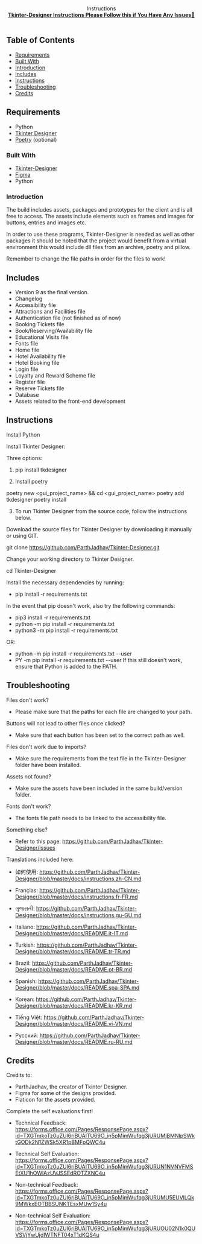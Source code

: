 <!--
logo path: Images & Additional Assets/Accessibility_window.png
-->



<!-- PROJECT LOGO -->
<br />
    <p align="center">
        Instructions
        <br />
        <a href="https://github.com/ParthJadhav/Tkinter-Designer/blob/master/docs/instructions.md"><strong>Tkinter-Designer Instructions Please Follow this if You Have Any Issues📃</strong></a>
        <br />
        <br />
    </p>
</p>



<!-- TABLE OF CONTENTS -->
## Table of Contents
- [Requirements](#requirements)
- [Built With](#built-with)
- [Introduction](#introduction)
- [Includes](#includes)
- [Instructions](#instructions)
- [Troubleshooting](#troubleshooting)
- [Credits](#credits)

<!-- Requirements -->
## Requirements

 * Python
 * [Tkinter Designer](https://github.com/ParthJadhav/Tkinter-Designer/blob/master/docs/instructions.md)
 * [Poetry](https://python-poetry.org/docs/) (optional)


### Built With
* [Tkinter-Designer](https://github.com/ParthJadhav/Tkinter-Designer/blob/master/docs/instructions.md#getting-started-1)
* [Figma](https://www.figma.com/login?is_not_gen_0=true)
* Python


### Introduction
The build includes assets, packages and prototypes for the client and is all free to access. The assets include elements such as frames and images for buttons, entries and images etc.

In order to use these programs, Tkinter-Designer is needed as well as other packages it should be noted that the project would benefit from a virtual environment this would include dll files from an archive, poetry and pillow.

Remember to change the file paths in order for the files to work!

<!-- Includes -->
## Includes
* Version 9 as the final version.
* Changelog
* Accessibility file
* Attractions and Facilities file
* Authentication file (not finished as of now)
* Booking Tickets file
* Book/Reserving/Availability file
* Educational Visits file
* Fonts file
* Home file
* Hotel Availability file
* Hotel Booking file
* Login file
* Loyalty and Reward Scheme file
* Register file
* Reserve Tickets file
* Database
* Assets related to the front-end development

## Instructions
Install Python

Install Tkinter Designer:

Three options:

1. pip install tkdesigner

2. Install poetry

poetry new <gui_project_name> && cd <gui_project_name>
poetry add tkdesigner
poetry install

3. To run Tkinter Designer from the source code, follow the instructions below.

Download the source files for Tkinter Designer by downloading it manually or using GIT.

git clone https://github.com/ParthJadhav/Tkinter-Designer.git

Change your working directory to Tkinter Designer.

cd Tkinter-Designer

Install the necessary dependencies by running:
- pip install -r requirements.txt

In the event that pip doesn't work, also try the following commands:

- pip3 install -r requirements.txt
- python -m pip install -r requirements.txt
- python3 -m pip install -r requirements.txt

OR:

- python -m pip install -r requirements.txt --user
- PY -m pip install -r requirements.txt --user
If this still doesn't work, ensure that Python is added to the PATH.

## Troubleshooting

Files don't work?

- Please make sure that the paths for each file are changed to your path.

Buttons will not lead to other files once clicked?

- Make sure that each button has been set to the correct path as well.

Files don't work due to imports?

- Make sure the requirements from the text file in the Tkinter-Designer folder have been installed.

Assets not found?

- Make sure the assets have been included in the same build/version folder.

Fonts don't work?

- The fonts file path needs to be linked to the accessibility file.

Something else?

- Refer to this page: https://github.com/ParthJadhav/Tkinter-Designer/issues

Translations included here:

- 如何使用: https://github.com/ParthJadhav/Tkinter-Designer/blob/master/docs/instructions.zh-CN.md

- Françias: https://github.com/ParthJadhav/Tkinter-Designer/blob/master/docs/instructions.fr-FR.md

- ગુજરાતી: https://github.com/ParthJadhav/Tkinter-Designer/blob/master/docs/instructions.gu-GU.md

- Italiano: https://github.com/ParthJadhav/Tkinter-Designer/blob/master/docs/README.it-IT.md

- Turkish: https://github.com/ParthJadhav/Tkinter-Designer/blob/master/docs/README.tr-TR.md

- Brazil: https://github.com/ParthJadhav/Tkinter-Designer/blob/master/docs/README.pt-BR.md

- Spanish: https://github.com/ParthJadhav/Tkinter-Designer/blob/master/docs/README.spa-SPA.md

- Korean: https://github.com/ParthJadhav/Tkinter-Designer/blob/master/docs/README.kr-KR.md

- Tiếng Việt: https://github.com/ParthJadhav/Tkinter-Designer/blob/master/docs/README.vi-VN.md

- Русский: https://github.com/ParthJadhav/Tkinter-Designer/blob/master/docs/README.ru-RU.md

## Credits

Credits to:

- ParthJadhav, the creator of Tkinter Designer.
- Figma for some of the designs provided.
- Flaticon for the assets provided.

Complete the self evaluations first!

- Technical Feedback: https://forms.office.com/Pages/ResponsePage.aspx?id=TXGTmkoTz0uZUl6riBUAlTU69O_in5pMimWufqg3jURUMjBMNlpSWktGODk2N1ZWSk5XR1pBMFpQWC4u

- Technical Self Evaluation: https://forms.office.com/Pages/ResponsePage.aspx?id=TXGTmkoTz0uZUl6riBUAlTU69O_in5pMimWufqg3jURUN1NVNVFMSEtXU1hOWlAzUVJSSEdROTZXNC4u

- Non-technical Feedback: https://forms.office.com/Pages/ResponsePage.aspx?id=TXGTmkoTz0uZUl6riBUAlTU69O_in5pMimWufqg3jURUMU5EUVlLQk9MWkxEOTBBSUNKTEsxMUw1Sy4u

- Non-technical Self Evaluation: https://forms.office.com/Pages/ResponsePage.aspx?id=TXGTmkoTz0uZUl6riBUAlTU69O_in5pMimWufqg3jURUOU02N1k0QUVSVjYwUjdIWTNFT04xT1dKQS4u
